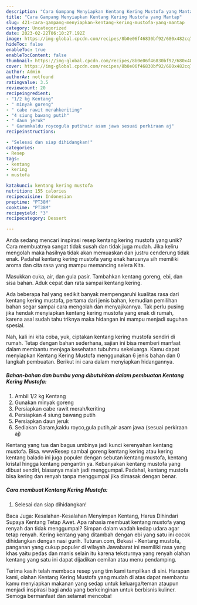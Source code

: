 ```yaml
---
description: "Cara Gampang Menyiapkan Kentang Kering Mustofa yang Mantap"
title: "Cara Gampang Menyiapkan Kentang Kering Mustofa yang Mantap"
slug: 421-cara-gampang-menyiapkan-kentang-kering-mustofa-yang-mantap
category: Uncategorized
date: 2023-02-22T06:10:27.192Z
image: https://img-global.cpcdn.com/recipes/8b0e06f46830bf92/680x482cq70/kentang-kering-mustofa-foto-resep-utama.jpg
hideToc: false
enableToc: true
enableTocContent: false
thumbnail: https://img-global.cpcdn.com/recipes/8b0e06f46830bf92/680x482cq70/kentang-kering-mustofa-foto-resep-utama.jpg
cover: https://img-global.cpcdn.com/recipes/8b0e06f46830bf92/680x482cq70/kentang-kering-mustofa-foto-resep-utama.jpg
author: Admin
authorAv: notfound
ratingvalue: 3.5
reviewcount: 20
recipeingredient:
- "1/2 kg Kentang"
- " minyak goreng"
- " cabe rawit merahkeriting"
- "4 siung bawang putih"
- " daun jeruk"
- " Garamkaldu roycogula putihair asam jawa sesuai perkiraan aj"
recipeinstructions:

- "Selesai dan siap dihidangkan!"
categories:
- Resep
tags:
- kentang
- kering
- mustofa

katakunci: kentang kering mustofa 
nutrition: 155 calories
recipecuisine: Indonesian
preptime: "PT38M"
cooktime: "PT38M"
recipeyield: "3"
recipecategory: Dessert

---
```





Anda sedang mencari inspirasi resep kentang kering mustofa yang unik? Cara membuatnya sangat tidak susah dan tidak juga mudah. Jika keliru mengolah maka hasilnya tidak akan memuaskan dan justru cenderung tidak enak. Padahal kentang kering mustofa yang enak harusnya sih memiliki aroma dan cita rasa yang mampu memancing selera Kita.





Masukkan cuka, air, dan gula pasir. Tambahkan kentang goreng, ebi, dan sisa bahan. Aduk cepat dan rata sampai kentang kering.

Ada beberapa hal yang sedikit banyak mempengaruhi kualitas rasa dari kentang kering mustofa, pertama dari jenis bahan, kemudian pemilihan bahan segar sampai cara mengolah dan menyajikannya. Tak perlu pusing jika hendak menyiapkan kentang kering mustofa yang enak di rumah, karena asal sudah tahu triknya maka hidangan ini mampu menjadi suguhan spesial.






Nah, kali ini kita coba, yuk, ciptakan kentang kering mustofa sendiri di rumah. Tetap dengan bahan sederhana, sajian ini bisa memberi manfaat dalam membantu menjaga kesehatan tubuhmu sekeluarga. Kamu dapat menyiapkan Kentang Kering Mustofa menggunakan 6 jenis bahan dan 0 langkah pembuatan. Berikut ini cara dalam menyiapkan hidangannya.

<!--inarticleads1-->

##### Bahan-bahan dan bumbu yang dibutuhkan dalam pembuatan Kentang Kering Mustofa:

1. Ambil 1/2 kg Kentang
1. Gunakan  minyak goreng
1. Persiapkan  cabe rawit merah/keriting
1. Persiapkan 4 siung bawang putih
1. Persiapkan  daun jeruk
1. Sediakan  Garam,kaldu royco,gula putih,air asam jawa (sesuai perkiraan aj)


Kentang yang tua dan bagus umbinya jadi kunci kerenyahan kentang mustofa. Bisa. wwwResep sambal goreng kentang kering atau kering kentang balado ini juga populer dengan sebutan kentang mustofa, kentang kristal hingga kentang pengantin ya. Kebanyakan kentang mustofa yang dibuat sendiri, biasanya malah jadi menggumpal. Padahal, kentang mustofa bisa kering dan renyah tanpa menggumpal jika dimasak dengan benar. 

<!--inarticleads2-->

##### Cara membuat Kentang Kering Mustofa:


1. Selesai dan siap dihidangkan!

Baca Juga: Kesalahan-Kesalahan Menyimpan Kentang, Harus Dihindari Supaya Kentang Tetap Awet. Apa rahasia membuat kentang mustofa yang renyah dan tidak menggumpal? Simpan dalam wadah kedap udara agar tetap renyah. Kering kentang yang ditambah dengan ebi yang satu ini cocok dihidangkan dengan nasi gurih. Tuturan.com, Bekasi - Kentang mustofa, panganan yang cukup populer di wilayah Jawabarat ini memiliki rasa yang khas yaitu pedas dan manis selain itu karena teksturnya yang renyah olahan kentang yang satu ini dapat dijadikan cemilan atau menu pendamping. 

Terima kasih telah membaca resep yang tim kami tampilkan di sini. Harapan kami, olahan Kentang Kering Mustofa yang mudah di atas dapat membantu kamu menyiapkan makanan yang sedap untuk keluarga/teman ataupun menjadi inspirasi bagi anda yang berkeinginan untuk berbisnis kuliner. Semoga bermanfaat dan selamat mencoba!

